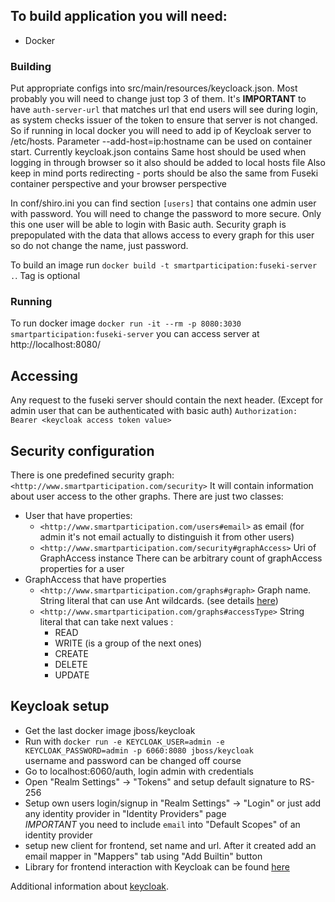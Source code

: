 ## To build application you will need:
* Docker

### Building
Put appropriate configs into src/main/resources/keycloack.json.
Most probably you will need to change just top 3 of them. 
It's __IMPORTANT__  to have `auth-server-url` that matches url that end users will see during login, 
as system checks issuer of the token to ensure that server is not changed.
So if running in local docker you will need to add ip of Keycloak server to /etc/hosts. 
Parameter --add-host=ip:hostname can be used on container start. Currently keycloak.json contains 
Same host should be used when logging in through browser so it also should be added to local hosts file
Also keep in mind ports redirecting - ports should be also the same from Fuseki container perspective and your browser perspective 

In conf/shiro.ini you can find section `[users]` that contains one admin user with password.
You will need to change the password to more secure. 
Only this one user will be able to login with Basic auth. 
Security graph is prepopulated with the data that allows access to every graph for this user 
so do not change the name, just password.   

To build an image run `docker build -t smartparticipation:fuseki-server .`. Tag is optional

### Running
To run docker image `docker run -it --rm -p 8080:3030 smartparticipation:fuseki-server`
you can access server at http://localhost:8080/

## Accessing
Any request to the fuseki server should contain the next header. 
(Except for admin user that can be authenticated with basic auth)
`Authorization: Bearer <keycloak access token value>`

## Security configuration
There is one predefined security graph: `<http://www.smartparticipation.com/security>` 
It will contain information about user access to the other graphs. 
There are just two classes:
* User that have properties:
   * `<http://www.smartparticipation.com/users#email>` as email
   (for admin it's not email actually to distinguish it from other users)
   * `<http://www.smartparticipation.com/security#graphAccess>` Uri of GraphAccess instance
   There can be arbitrary count of graphAccess properties for a user
* GraphAccess that have properties
   * `<http://www.smartparticipation.com/graphs#graph>` Graph name. String literal that can use Ant wildcards. (see details [here](http://ant.apache.org/manual/dirtasks.html#patterns))
   * `<http://www.smartparticipation.com/graphs#accessType>` String literal that can take next values : 
      * READ
      * WRITE (is a group of the next ones)
      * CREATE
      * DELETE
      * UPDATE
      
## Keycloak setup
* Get the last docker image jboss/keycloak
* Run with `docker run -e KEYCLOAK_USER=admin -e KEYCLOAK_PASSWORD=admin -p 6060:8080 jboss/keycloak`   
  username and password can be changed off course 
* Go to localhost:6060/auth, login admin with credentials
* Open "Realm Settings" -> "Tokens" and setup default signature to RS-256
* Setup own users login/signup in "Realm Settings" -> "Login" 
  or just add any identity provider in "Identity Providers" page   
  _IMPORTANT_ you need to include `email` into "Default Scopes" of an identity provider
* setup new client for frontend, set name and url. 
  After it created add an email mapper in "Mappers" tab using "Add Builtin" button
* Library for frontend interaction with Keycloak can be found [here](https://www.npmjs.com/package/keycloak-js)

Additional information about [keycloak](https://www.keycloak.org/).  